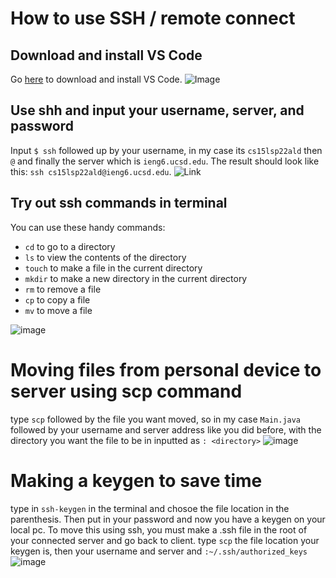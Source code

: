 # How to use SSH / remote connect
## Download and install VS Code </brk>
Go [here](https://code.visualstudio.com/download) to download and install VS Code.
![Image](https://user-images.githubusercontent.com/103294574/162673092-83a6d8b2-a7d4-475f-9152-6eedd1069b29.png)
## Use shh and input your username, server, and password
Input `$ ssh` followed up by your username, in my case its `cs15lsp22ald` then `@` and finally the server which is `ieng6.ucsd.edu`. The result should look like this: `ssh cs15lsp22ald@ieng6.ucsd.edu`. </brk>
![Link](https://user-images.githubusercontent.com/103294574/162673237-c148ceeb-ddd3-4b2d-96f6-44318269a459.png)
## Try out ssh commands in terminal 
You can use these handy commands:
- `cd` to go to a directory
- `ls` to view the contents of the directory
- `touch` to make a file in the current directory
- `mkdir` to make a new directory in the current directory
- `rm` to remove a file 
- `cp` to copy a file 
- `mv` to move a file 

![image](https://user-images.githubusercontent.com/103294574/162676015-7d4341b4-b9b8-4eee-b540-f16591e9e97a.png)
# Moving files from personal device to server using scp command
type `scp` followed by the file you want moved, so in my case `Main.java` followed by your username and server address like you did before, with the directory you want the file to be in inputted as `: <directory>`
![image](https://user-images.githubusercontent.com/103294574/162678179-b8dd42b6-29d2-4f8e-81d8-a99e3efe5f60.png)
# Making a keygen to save time
type in `ssh-keygen` in the terminal and chosoe the file location in the parenthesis. Then put in your password and now you have a keygen on your local pc. To move this using ssh, you must make a .ssh file in the root of your connected server and go back to client. type `scp` the file location your keygen is, then your username and server and `:~/.ssh/authorized_keys`
![image](https://user-images.githubusercontent.com/103294574/162681580-a291d230-2139-4706-b4fb-63e536eca25a.png)
